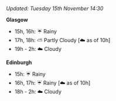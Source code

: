 *Updated: Tuesday 15th November 14:30*

**Glasgow**

* 15h, 16h: :umbrella: Rainy
* 17h, 18h: :partly_sunny: Partly Cloudy [:cloud: as of 10h]
* 19h - 2h: :cloud: Cloudy

**Edinburgh**

* 15h: :umbrella: Rainy
* 16h, 17h: :umbrella: Rainy [:cloud: as of 10h]
* 18h - 2h: :cloud: Cloudy
